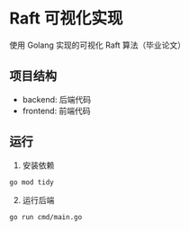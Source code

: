 # Raft 可视化实现

使用 Golang 实现的可视化 Raft 算法（毕业论文）

## 项目结构

- backend: 后端代码
- frontend: 前端代码

## 运行

1. 安装依赖

```bash
go mod tidy
```

2. 运行后端

```bash
go run cmd/main.go
```
